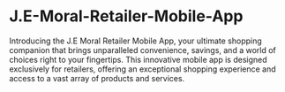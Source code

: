 # J.E-Moral-Retailer-Mobile-App
Introducing the J.E Moral Retailer Mobile App, your ultimate shopping companion that brings unparalleled convenience, savings, and a world of choices right to your fingertips. This innovative mobile app is designed exclusively for retailers, offering an exceptional shopping experience and access to a vast array of products and services.
